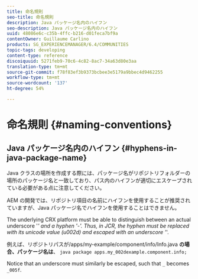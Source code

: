 ```yaml
---
title: 命名規則
seo-title: 命名規則
description: Java パッケージ名内のハイフン
seo-description: Java パッケージ名内のハイフン
uuid: 48086e6c-c35b-4ffc-b216-d01feca7bf9a
contentOwner: Guillaume Carlino
products: SG_EXPERIENCEMANAGER/6.4/COMMUNITIES
topic-tags: developing
content-type: reference
discoiquuid: 5271feb9-70c6-4c82-8ac7-34a63d80e3aa
translation-type: tm+mt
source-git-commit: f78f83ef3b9373bcbee3e5179a9bbec4d9462255
workflow-type: tm+mt
source-wordcount: '137'
ht-degree: 54%

---
```



# 命名規則 {#naming-conventions}

## Java パッケージ名内のハイフン {#hyphens-in-java-package-name}

Java クラスの場所を作成する際には、パッケージ名がリポジトリフォルダーの場所のパッケージ名と一致しており、パス内のハイフンが適切にエスケープされている必要がある点に注意してください。

AEM の開発では、リポジトリ項目の名前にハイフンを使用することが推奨されていますが、Java パッケージ名でハイフンを使用することはできません。

The underlying CRX platform must be able to distinguish between an actual underscore &#39;_&#39; and a hyphen &#39;-&#39;. Thus, in JCR, the hyphen must be replaced with its unicode value (u002d) and escaped with an underscore &#39;_&#39;.

例えば、リポジトリパスが/apps/my-example/component/info/Info.java **の場合、パッケージ名は**、 `java package apps.my_002dexample.component.info;`

Notice that an underscore must similarly be escaped, such that `_` becomes `_005f`.
